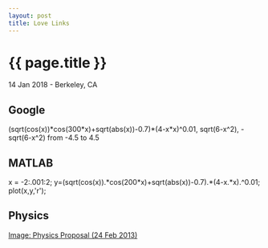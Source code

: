 ```yaml
---
layout: post
title: Love Links
---
```


{{ page.title }}
================

<p class="meta">14 Jan 2018 - Berkeley, CA</p>

## Google
(sqrt(cos(x))\*cos(300\*x)+sqrt(abs(x))-0.7)\*(4-x\*x)^0.01, sqrt(6-x^2), -sqrt(6-x^2) from -4.5 to 4.5

## MATLAB
x = -2:.001:2; y=(sqrt(cos(x)).\*cos(200\*x)+sqrt(abs(x))-0.7).\*(4-x.\*x).^0.01; plot(x,y,'r');

## Physics
<a href="https://imgur.com/SKNl3VR/">Image: Physics Proposal (24 Feb 2013)</a></li>